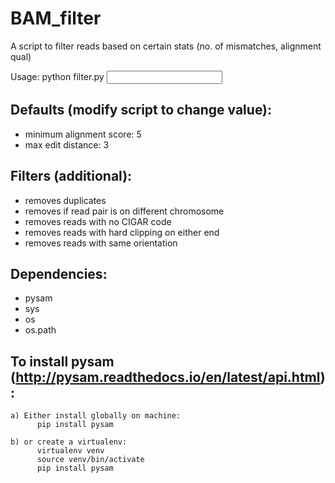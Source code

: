 # BAM_filter
A script to filter reads based on certain stats (no. of mismatches, alignment qual)

Usage: python filter.py <input BAM> <output BAM>
  
## Defaults (modify script to change value): 
* minimum alignment score: 5
* max edit distance: 3
    
## Filters (additional):
* removes duplicates
* removes if read pair is on different chromosome
* removes reads with no CIGAR code 
* removes reads with hard clipping on either end
* removes reads with same orientation
    
## Dependencies:
* pysam
* sys
* os
* os.path
  
## To install pysam (http://pysam.readthedocs.io/en/latest/api.html):
  
    a) Either install globally on machine: 
          pip install pysam
          
    b) or create a virtualenv:
          virtualenv venv
          source venv/bin/activate
          pip install pysam
